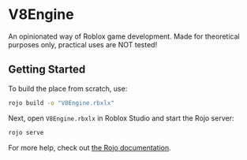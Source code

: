 # V8Engine
An opinionated way of Roblox game development. Made for theoretical purposes only, practical uses are NOT tested!

## Getting Started
To build the place from scratch, use:

```bash
rojo build -o "V8Engine.rbxlx"
```

Next, open `V8Engine.rbxlx` in Roblox Studio and start the Rojo server:

```bash
rojo serve
```

For more help, check out [the Rojo documentation](https://rojo.space/docs).